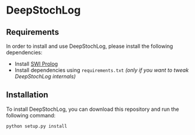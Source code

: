 # DeepStochLog

## Requirements

In order to install and use DeepStochLog, please install the following dependencies:
- Install [SWI Prolog](https://www.swi-prolog.org/build/PPA.html)
- Install dependencies using `requirements.txt` *(only if you want to tweak DeepStochLog internals)*

## Installation

To install DeepStochLog, you can download this repository and run the following command:
```
python setup.py install
```
